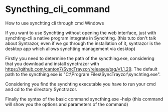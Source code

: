 # Syncthing_cli_command
How to use synchting cli  through cmd Windows


If you want to use Synchting without opening the web interface, just with synchting-cli a native program integrate in Synchting. (this tuto don't talk about Syntrazor, even if we go through the installation of it, syntrazor is the desktop app which allows synchting management via desktop)

Firstly you need to determine the path of the syncthing.exe, considering that you download and install synctrazor with https://github.com/canton7/SyncTrayzor/releases/tag/v1.1.29.
The default path to the syncthing.exe is "C:\Program Files\SyncTrayzor\synchting.exe".

Considering you find the synchting executable you have to run your cmd and cd to the directory Synctrazor.

Finally the syntax of the basic command syncthing.exe -help (this command will show you the options and parameters of the command)
